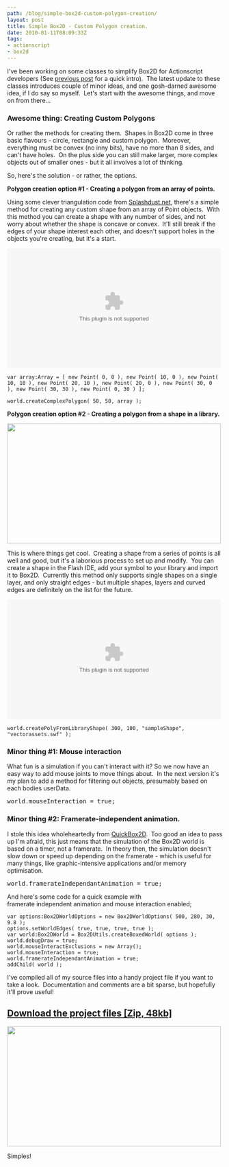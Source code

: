 ```yaml
---
path: /blog/simple-box2d-custom-polygon-creation/
layout: post
title: Simple Box2D - Custom Polygon creation.
date: 2010-01-11T08:09:33Z
tags:
- actionscript
- box2d
---
```


I've been working on some classes to simplify Box2D for Actionscript developers (See <a href="http://www.psyked.co.uk/actionscript/simplifying-box2das3.htm" target="_self">previous post</a> for a quick intro).  The latest update to these classes introduces couple of minor ideas, and one gosh-darned awesome idea, if I do say so myself.  Let's start with the awesome things, and move on from there...
<h3>Awesome thing: Creating Custom Polygons</h3>
Or rather the methods for creating them.  Shapes in Box2D come in three basic flavours - circle, rectangle and custom polygon.  Moreover, everything must be convex (no inny bits), have no more than 8 sides, and can't have holes.  On the plus side you can still make larger, more complex objects out of smaller ones - but it all involves a lot of thinking.

So, here's the solution - or rather, the options.

<strong>Polygon creation option #1 - Creating a polygon from an array of points.</strong>

Using some clever triangulation code from <a href="http://www.splashdust.net/2009/10/box2d-mouse-drawing-now-with-ear-clipping/" target="_blank">Splashdust.net</a>, there's a simple method for creating any custom shape from an array of Point objects.  With this method you can create a shape with any number of sides, and not worry about whether the shape is concave or convex.  It'll still break if the edges of your shape interest each other, and doesn't support holes in the objects you're creating, but it's a start.

<object width="500" height="280">
<param name="movie" value="/content/images/2010/01/ComplexPolygonExample.swf">
<embed src="/content/images/2010/01/ComplexPolygonExample.swf" width="500" height="280">
</embed>
</object>

<pre><code>var array:Array = [ new Point( 0, 0 ), new Point( 10, 0 ), new Point( 10, 10 ), new Point( 20, 10 ), new Point( 20, 0 ), new Point( 30, 0 ), new Point( 30, 30 ), new Point( 0, 30 ) ];

world.createComplexPolygon( 50, 50, array );</code></pre>

<strong>Polygon creation option #2 - Creating a polygon from a shape in a library.</strong>

<strong><a href="/content/images/2010/01/flashshapedemo.jpg"><img class="alignnone size-full wp-image-1107" title="flashshapedemo" src="/content/images/2010/01/flashshapedemo.jpg" alt="" width="500" height="280" /></a></strong>

This is where things get cool.  Creating a shape from a series of points is all well and good, but it's a laborious process to set up and modify.  You can create a shape in the Flash IDE, add your symbol to your library and import it to Box2D.  Currently this method only supports single shapes on a single layer, and only straight edges - but multiple shapes, layers and curved edges are definitely on the list for the future.

<object width="500" height="280">
<param name="movie" value="/content/images/2010/01/LibraryShapeExample.swf">
<embed src="/content/images/2010/01/LibraryShapeExample.swf" width="500" height="280">
</embed>
</object>

<pre><code>world.createPolyFromLibraryShape( 300, 100, "sampleShape", "vectorassets.swf" );</code></pre>
<h3>Minor thing #1: Mouse interaction</h3>
What fun is a simulation if you can't interact with it? So we now have an easy way to add mouse joints to move things about.  In the next version it's my plan to add a method for filtering out objects, presumably based on each bodies userData.
<pre>world.mouseInteraction = true;</pre>
<h3>Minor thing #2: Framerate-independent animation.</h3>
I stole this idea wholeheartedly from <a href="http://actionsnippet.com/?p=1471" target="_blank">QuickBox2D</a>.  Too good an idea to pass up I'm afraid, this just means that the simulation of the Box2D world is based on a timer, not a framerate.  In theory then, the simulation doesn't slow down or speed up depending on the framerate - which is useful for many things, like graphic-intensive applications and/or memory optimisation.
<pre>world.framerateIndependantAnimation = true;</pre>
And here's some code for a quick example with framerate independent animation and mouse interaction enabled;

<pre><code>var options:Box2DWorldOptions = new Box2DWorldOptions( 500, 280, 30, 9.8 );
options.setWorldEdges( true, true, true, true );
var world:Box2DWorld = Box2DUtils.createBoxedWorld( options );
world.debugDraw = true;
world.mouseInteractExclusions = new Array();
world.mouseInteraction = true;
world.framerateIndependantAnimation = true;
addChild( world );</code></pre>

I've compiled all of my source files into a handy project file if you want to take a look.  Documentation and comments are a bit sparse, but hopefully it'll prove useful!
<h2><a href="/content/images/2010/01/box2dutils.zip" target="_blank">Download the project files [Zip, 48kb]</a></h2>
<a href="/content/images/2010/01/simples.jpg"><img class="alignnone size-full wp-image-1098" title="simples" src="/content/images/2010/01/simples.jpg" alt="" width="500" height="280" /></a>

Simples!